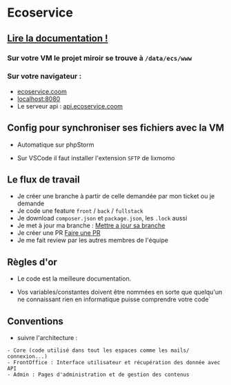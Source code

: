# Ecoservice

## [Lire la documentation !](docs/0Sommaire.md)

### Sur votre VM le projet miroir se trouve à `/data/ecs/www`
### Sur votre navigateur : 
- [ecoservice.coom](http://ecoservice.coom)
- [localhost:8080](http://localhost:8080)
- Le serveur api : [api.ecoservice.coom](http://api.ecoservice.coom)

## Config pour synchroniser ses fichiers avec la VM
- Automatique sur phpStorm

- Sur VSCode il faut installer l'extension `SFTP` de lixmomo 

## Le flux de travail

- Je créer une branche à partir de celle demandée par mon ticket ou je demande
- Je code une feature `front` / `back` / `fullstack`
- Je download `composer.json` et `package.json`, les `.lock` aussi
- Je met à jour ma branche : [Mettre a jour sa branche](docs/3GitFlow.md#majbranche)
- Je créer une PR [Faire une PR](docs/3GitFlow.md#environments)
- Je me fait review par les autres membres de l'équipe

## Règles d'or
- Le code est la meilleure documentation.

- Vos variables/constantes doivent être nommées en sorte que quelqu'un ne connaissant rien en informatique puisse comprendre votre code`

## Conventions

- suivre l'architecture :
```
- Core (code utilisé dans tout les espaces comme les mails/ connexion...)
- FrontOffice : Interface utilisateur et récupération des donnée avec API
- Admin : Pages d'administration et de gestion des contenus
```